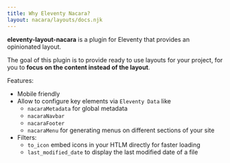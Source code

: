```yaml
---
title: Why Eleventy Nacara?
layout: nacara/layouts/docs.njk
---
```


**eleventy-layout-nacara** is a plugin for Eleventy that provides an opinionated layout.

The goal of this plugin is to provide ready to use layouts for your project, for you to **focus on the content instead of the layout**.

Features:

- Mobile friendly
- Allow to configure key elements via `Eleventy Data` like
    - `nacaraMetadata` for global metadata
    - `nacaraNavbar`
    - `nacaraFooter`
    - `nacaraMenu` for generating menus on different sections of your site
- Filters:
    - `to_icon` embed icons in your HTLM directly for faster loading
    - `last_modified_date` to display the last modified date of a file
